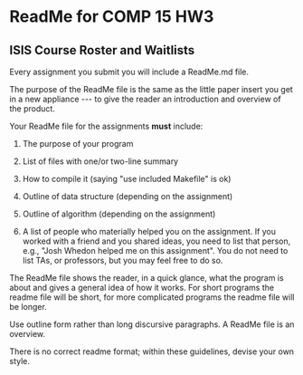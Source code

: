 # ReadMe for COMP 15 HW3
## ISIS Course Roster and Waitlists

Every assignment you submit you will include a ReadMe.md file.

The purpose of the ReadMe file is the same as the little paper insert
you get in a new appliance --- to give the reader an introduction and
overview of the product.

Your ReadMe file for the assignments **must** include:

1.  The purpose of your program

2.  List of files with one/or two-line summary

3.  How to compile it (saying "use included Makefile" is ok)

4.  Outline of data structure (depending on the assignment)

5.  Outline of algorithm (depending on the assignment)

6.  A list of people who materially helped you on the assignment.  If
    you worked with a friend and you shared ideas, you need to 
    list that person, e.g., "Josh Whedon helped me on this assignment".
    You do not need to list TAs, or professors, but you may feel free
    to do so.

The ReadMe file shows the reader, in a quick glance, what the program is
about and gives a general idea of how it works. For short programs the
readme file will be short, for more complicated programs the readme file
will be longer.

Use outline form rather than long discursive paragraphs. A ReadMe file
is an overview.

There is no correct readme format; within these guidelines, devise your
own style.
